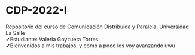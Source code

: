 # CDP-2022-I
Repositorio del curso de Comunicación Distribuida y Paralela, Universidad La Salle <br />
✔Estudiante: Valeria Goyzueta Torres <br />
✔Bienvenidos a mis trabajos, y como a poco los voy avanzando uwu <br />
